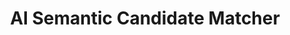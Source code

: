 ---
title: AI Semantic Candidate Matcher
emoji: ✨
colorFrom: indigo
colorTo: purple
sdk: streamlit
python_version: 3.10
app_file: app.py
---